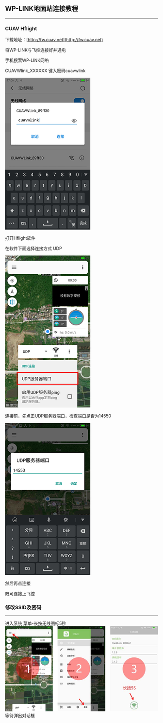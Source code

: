 ## WP-LINK地面站连接教程

---

### CUAV Hflight

下载地址：[http://fw.cuav.net](http://fw.cuav.net)

将WP-LINK与飞控连接好并通电

手机搜索WP-LINK网络

CUAVWlink\_XXXXXX  键入密码cuavwlink

![](/assets/password.png)

打开Hflight软件

在软件下面选择连接方式  UDP

![](/assets/hfudp.png)

连接前，先点击UDP服务器端口，检查端口是否为14550

![](/assets/14550udp.png)

然后再点连接

既可连接上飞控

### 修改SSID及密码

---

进入系统 菜单-长按无线图标5秒![](/assets/WP-LINK2.jpg)等待弹出对话框



